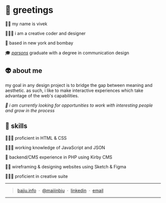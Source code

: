 # 🐉 greetings
👋🏾 my name is vivek

👨🏾‍💻 i am a creative coder and designer

🏡 based in new york and bombay

🎓 *[parsons](https://www.newschool.edu/parsons/)* graduate with a degree in communication design

## 👽 about me
my goal in any design project is to bridge the gap between meaning and aesthetic. as such, i like to make interactive experiences which take advantage of the web's capabilities.
 
*👀 i am currently looking for opportunities to work with interesting people and grow in the process*

## 🎨 skills

👨🏾‍🎨 proficient in HTML & CSS

👷🏾‍♂️ working knowledge of JavaScript and JSON

🧱 backend/CMS experience in PHP using Kirby CMS

✍🏾 wireframing & designing websites using Sketch & Figma

👨🏾‍🔬 proficient in creative suite

---
> [bajju.info](https://www.bajju.info) &nbsp;&middot;&nbsp;
> [@majiinbju](https://github.com/majiinbju) &nbsp;&middot;&nbsp;
> [linkedin](https://www.linkedin.com/in/vivek-bajaj-4a8035152/) &nbsp;&middot;&nbsp;
> [email](mailto:hi@vivekbajaj.design)
---
